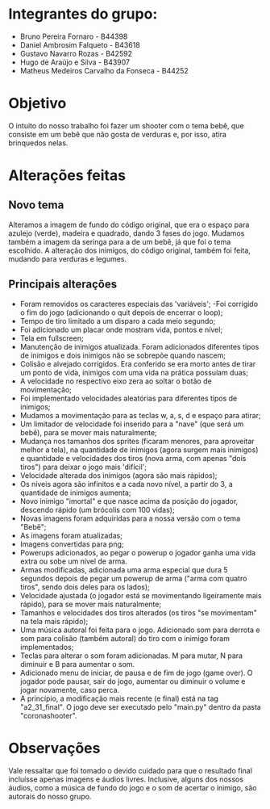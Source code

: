 # Integrantes do grupo:
- Bruno Pereira Fornaro - B44398
- Daniel Ambrosim Falqueto - B43618
- Gustavo Navarro Rozas - B42592
- Hugo de Araújo e Silva - B43907
- Matheus Medeiros Carvalho da Fonseca - B44252


# Objetivo
O intuito do nosso trabalho foi fazer um shooter com o tema bebê, que consiste em um bebê que não gosta de verduras e, por isso, atira brinquedos nelas.


# Alterações feitas
## Novo tema
Alteramos a imagem de fundo do código original, que era o espaço para azulejo (verde), madeira e quadrado, dando 3 fases do jogo.
Mudamos também a imagem da seringa para a de um bebê, já que foi o tema escolhido. A alteração dos inimigos, do código original, também foi feita,
mudando para verduras e legumes.


## Principais alterações 
- Foram removidos os caracteres especiais das 'variáveis'; 
-Foi corrigido o fim do jogo (adicionando o quit depois de encerrar o loop);
- Tempo de tiro limitado a um disparo a cada meio segundo;
- Foi adicionado um placar onde mostram vida, pontos e nível;
- Tela em fullscreen; 
- Manutenção de inimigos atualizada. Foram adicionados diferentes tipos de inimigos e dois inimigos não se sobrepõe quando nascem;
- Colisão e alvejado corrigidos. Era conferido se era morto antes de tirar um ponto de vida, inimigos com uma vida na prática possuíam duas;
- A velocidade no respectivo eixo zera ao soltar o botão de movimentação;
- Foi implementado velocidades aleatórias para diferentes tipos de inimigos;
- Mudamos a movimentação para as teclas w, a, s, d e espaço para atirar;
- Um limitador de velocidade foi inserido para a "nave" (que será um bebê), para se mover mais naturalmente;
- Mudança nos tamanhos dos sprites (ficaram menores, para aproveitar melhor a tela), na quantidade de inimigos (agora surgem mais inimigos) e quantidade e velocidades dos tiros (nova arma, com apenas "dois tiros") para deixar o jogo mais 'difícil';
- Velocidade alterada dos inimigos (agora são mais rápidos); 
- Os níveis agora são infinitos e a cada novo nível, a partir do 3, a quantidade de inimigos aumenta;
- Novo inimigo "imortal" e que nasce acima da posição do jogador, descendo rápido (um brócolis com 100 vidas);
- Novas imagens foram adquiridas para a nossa versão com o tema "Bebê";
- As imagens foram atualizadas;
- Imagens convertidas para png;
- Powerups adicionados, ao pegar o powerup o jogador ganha uma vida extra ou sobe um nível de arma. 
- Armas modificadas, adicionada uma arma especial que dura 5 segundos depois de pegar um powerup de arma ("arma com quatro tiros", sendo dois deles para os lados); 
- Velocidade ajustada (o jogador está se movimentando ligeiramente mais rápido), para se mover mais naturalmente;
- Tamanhos e velocidades dos tiros alterados (os tiros "se movimentam" na tela mais rápido);
- Uma música autoral foi feita para o jogo. Adicionado som para derrota e som para colisão (também autoral) do tiro com o inimigo foram implementados;
- Teclas para alterar o som foram adicionadas. M para mutar, N para diminuir e B para aumentar o som.
- Adicionado menu de iniciar, de pausa e de fim de jogo (game over). O jogador pode pausar, sair do jogo, aumentar ou diminuir o volume e jogar novamente, caso perca.
- A princípio, a modificação mais recente (e final) está na tag "a2_31_final". O jogo deve ser executado pelo "main.py" dentro da pasta "coronashooter".


# Observações
Vale ressaltar que foi tomado o devido cuidado para que o resultado final incluísse apenas imagens e áudios livres. Inclusive, alguns dos nossos áudios, como a música de fundo do jogo e o som de acertar o inimigo, são autorais do nosso grupo.


